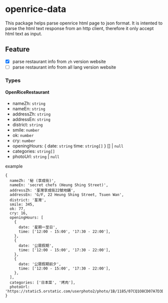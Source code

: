 # openrice-data

This package helps parse openrice html page to json format. It is intented to parse the html text response from an http client, therefore it only accept html text as input.

## Feature

- [x] parse restaurant info from `zh` version website
- [ ] parse restaurant info from all lang version website

### Types
#### OpenRiceRestaurant
- nameZh: `string`
- nameEn: `string`
- addressZh: `string`
- addressEn: `string`
- district: `string`
- smile: `number`
- ok: `number`
- cry: `number`
- openingHours: {
date: `string`
time: `string[]`
} [] | `null`
- categories: `string[]`
- photoUrl: `string` | `null`

example
```
{
  nameZh: '秘 (享成街)',
  nameEn: 'secret chefs (Heung Shing Street)',
  addressZh: '荃灣享成街22號地舖',
  addressEn: 'G/F, 22 Heung Shing Street, Tsuen Wan',
  district: '荃灣',
  smile: 345,
  ok: 77,
  cry: 16,
  openingHours: [
    {
      date: '星期一至日',
      time: ['12:00 - 15:00', '17:30 - 22:00'],
    },
    {
      date: '公眾假期',
      time: ['12:00 - 15:00', '17:30 - 22:00'],
    },
    {
      date: '公眾假期前夕',
      time: ['12:00 - 15:00', '17:30 - 22:00'],
    },
  ],
  categories: ['日本菜', '烤肉'],
  photoUrl: 'https://static5.orstatic.com/userphoto2/photo/1B/1185/07CQ1O8CD07A7D3DDF964Alv.jpg'
}
```

